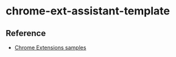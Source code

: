 # chrome-ext-assistant-template

## Reference

- [Chrome Extensions samples](https://github.com/GoogleChrome/chrome-extensions-samples)
